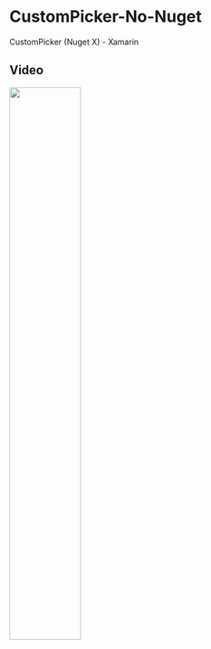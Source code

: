 # CustomPicker-No-Nuget
CustomPicker (Nuget X) - Xamarin

## Video
<img src="https://github.com/Jinyeob/CustomPicker-No-Nuget/blob/master/test.gif" Width="50%"/>
